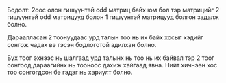 Бодолт: 2оос олон гишүүнтэй odd матриц байх юм бол тэр матрицийг 2 гишүүнтэй odd матрицууд болон 1 гишүүнтэй матрицууд болгон задалж болно.

Дараалласан 2 тоонуудаас урд талын тоо нь их байх хосыг хэдийг сонгож чадах вэ гэсэн бодлоготой адилхан болно.

Бүх тоог эхнээс нь шалгаад урд талынх нь тоо нь их байвал тэр 2 тоог сонгоод дараагийнх нь тооноос дахиж хайгаад явна. 
Нийт хичнээн хос тоо сонгогдсон бэ гэдэг нь хариулт болно.